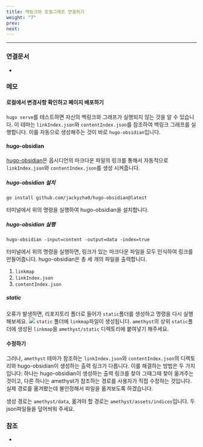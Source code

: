 ```yaml
---
title: 백링크와 로컬그래프 연결하기
weight: "7"
prev: 
next:
---
```

---

### 연결문서
- 

### 메모
#### 로컬에서 변경사항 확인하고 페이지 배포하기
`hugo serve`를 테스트하면 자신의 백링크와 그래프가 실행되지 않는 것을 알 수 있습니다. 이 테마는 `linkIndex.json`와 `contentIndex.json`를 참조하여 백링크 그래프를 실행합니다. 이를 자동으로 생성해주는 것이 바로 `hugo-obsidian`입니다.

#### hugo-obsidian
[hugo-obsidian](https://github.com/jackyzha0/hugo-obsidian)은 옵시디언의 마크다운 파일의 링크를 통해서 자동적으로  `linkIndex.json`와 `contentIndex.json`를 생성 시켜줍니다.

##### hugo-obsidian 설치
```terminal
go install github.com/jackyzha0/hugo-obsidian@latest
```
터미널에서 위의 명령을 실행하여 hugo-obsidian을 설치합니다.

##### hugo-obsidian 실행
```
hugo-obsidian -input=content -output=data -index=true
```
터미널에서 위의 명령을 실행하면, 링크가 있는 마크다운 파일을 모두 인식하여 링크를 만들어줍니다.  hugo-obsidian은 총 세 개의 파일을 출력합니다.

1. `linkmap`
2. `linkIndex.json`
3. `contentIndex.json`

##### static 
오류가 발생하면, 리포지토리 폴더로 들어가 `static`폴더를 생성하고 명령을 다시 실행해보세요.
![](https://i.imgur.com/bb7vwcN.png)
`static` 폴더에 `linkmap`파일이 생성됩니다. `amethyst`의 상위 `static`폴더에 생성된 `linkmap`을 `amethyst/static` 디렉토리에 붙여넣기 해주세요.

#### 수정하기
그러나, `amethyst` 테마가 참조하는 `linkIndex.json`와 `contentIndex.json`의 디렉토리와 hugo-obsidian이 생성하는 출력 링크가 다릅니다. 이를 해결하는 방법은 두 가지입니다: 하나는 hugo-obsidian이 생성하는 출력 링크를 찾아 그때그때 찾아 옮겨주는 것이고, 다른 하나는 amethyst가 참조하는 경로를 사용자가 직접 수정하는 것입니다. 실제 경로를 옮겨봤는데 불안정해서 파일을 옮겨보도록 하겠습니다.

생성 경로는 `amethyst/data`, 옮겨야 할 경로는 `amethyst/assets/indices`입니다. 두 json파일들을 덮어씌워 주세요.

### 참조
- 